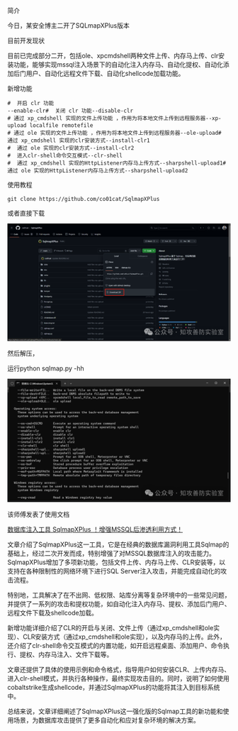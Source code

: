 简介

今日，某安全博主二开了SQLmapXPlus版本

目前开发现状

目前已完成部分二开，包括ole、xpcmdshell两种文件上传、内存马上传、clr安装功能，能够实现mssql注入场景下的自动化注入内存马、自动化提权、自动化添加后门用户、自动化远程文件下载、自动化shellcode加载功能。

新增功能

```
#  开启 clr 功能
--enable-clr#  关闭 clr 功能--disable-clr
# 通过 xp_cmdshell 实现的文件上传功能 ，作用为将本地文件上传到远程服务器--xp-upload localfile remotefile
# 通过 ole 实现的文件上传功能 ，作用为将本地文件上传到远程服务器--ole-upload#  通过 xp_cmdshell 实现的clr安装方式--install-clr1
#  通过 ole 实现的clr安装方式--install-clr2
#  进入clr-shell命令交互模式--clr-shell
#  通过 xp_cmdshell 实现的HttpListener内存马上传方式--sharpshell-upload1#  通过 ole 实现的HttpListener内存马上传方式--sharpshell-upload2
```

使用教程

```
git clone https://github.com/co01cat/SqlmapXPlus
```

或者直接下载

![图片](./assets/640.png)

然后解压，

运行python sqlmap.py -hh

![图片](./assets/640-1709218479576-1.png)

该师傅发表了使用文档

[数据库注入工具 SqlmapXPlus ！增强MSSQL后渗透利用方式！](http://mp.weixin.qq.com/s?__biz=Mzk0NjYyNDI0Ng==&mid=2247483828&idx=1&sn=5735814837f8e58376187668714e4605&chksm=c302022df4758b3ba5e4368c3f8be2ac5183ebbebc247e318380b9e14ae341d717e59102e448&scene=21#wechat_redirect)



文章介绍了SqlmapXPlus这一工具，它是在经典的数据库漏洞利用工具Sqlmap的基础上，经过二次开发而成，特别增强了对MSSQL数据库注入的攻击能力。SqlmapXPlus增加了多项新功能，包括文件上传、内存马上传、CLR安装等，以支持在各种限制性的网络环境下进行SQL Server注入攻击，并能完成自动化的攻击流程。

特别地，工具解决了在不出网、低权限、站库分离等复杂环境中的一些常见问题，并提供了一系列的攻击和提权功能，如自动化注入内存马、提权、添加后门用户、远程文件下载及shellcode加载。

新增功能详细介绍了CLR的开启与关闭、文件上传（通过xp_cmdshell和ole实现）、CLR安装方式（通过xp_cmdshell和ole实现），以及内存马的上传。此外，还介绍了clr-shell命令交互模式的内置功能，如开启远程桌面、添加用户、命令执行、提权、内存马注入、文件下载等。

文章还提供了具体的使用示例和命令格式，指导用户如何安装CLR、上传内存马、进入clr-shell模式，并执行各种操作，最终实现攻击目的。同时，说明了如何使用cobaltstrike生成shellcode，并通过SqlmapXPlus的功能将其注入到目标系统中。

总结来说，文章详细阐述了SqlmapXPlus这一强化版的Sqlmap工具的新功能和使用场景，为数据库攻击提供了更多自动化和应对复杂环境的解决方案。